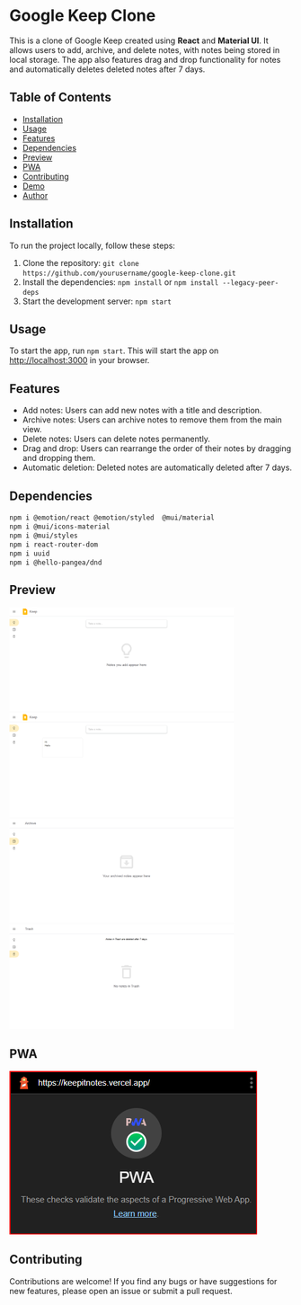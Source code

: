 # Google Keep Clone

This is a clone of Google Keep created using **React** and **Material UI**. It allows users to add, archive, and delete notes, with notes being stored in local storage. The app also features drag and drop functionality for notes and automatically deletes deleted notes after 7 days.

## Table of Contents

- [Installation](#installation)
- [Usage](#usage)
- [Features](#features)
- [Dependencies](#dependencies)
- [Preview](#preview)
- [PWA](#pwa)
- [Contributing](#contributing)
- [Demo](#demo)
- [Author](#author)

## Installation
To run the project locally, follow these steps:

1. Clone the repository: `git clone https://github.com/yourusername/google-keep-clone.git`
2. Install the dependencies: `npm install` or `npm install --legacy-peer-deps`
3. Start the development server: `npm start`

## Usage

To start the app, run `npm start`. This will start the app on [http://localhost:3000](http://localhost:3000) in your browser.

## Features

- Add notes: Users can add new notes with a title and description.
- Archive notes: Users can archive notes to remove them from the main view.
- Delete notes: Users can delete notes permanently.
- Drag and drop: Users can rearrange the order of their notes by dragging and dropping them.
- Automatic deletion: Deleted notes are automatically deleted after 7 days.

## Dependencies
```
npm i @emotion/react @emotion/styled  @mui/material
npm i @mui/icons-material
npm i @mui/styles
npm i react-router-dom
npm i uuid
npm i @hello-pangea/dnd
```

## Preview
<p>
  <img src="https://github.com/TheNewC0der-24/Google-Keep-Clone/blob/master/Preview/Preview-1.png" width="400">
  <img src="https://github.com/TheNewC0der-24/Google-Keep-Clone/blob/master/Preview/Preview-2.png" width="400">
  <img src="https://github.com/TheNewC0der-24/Google-Keep-Clone/blob/master/Preview/Preview-3.png" width="400">
  <img src="https://github.com/TheNewC0der-24/Google-Keep-Clone/blob/master/Preview/Preview-4.png" width="400">
</p>

## PWA
![image](https://github.com/TheNewC0der-24/Google-Keep-Clone/blob/master/PWA.png)

## Contributing

Contributions are welcome! If you find any bugs or have suggestions for new features, please open an issue or submit a pull request.




